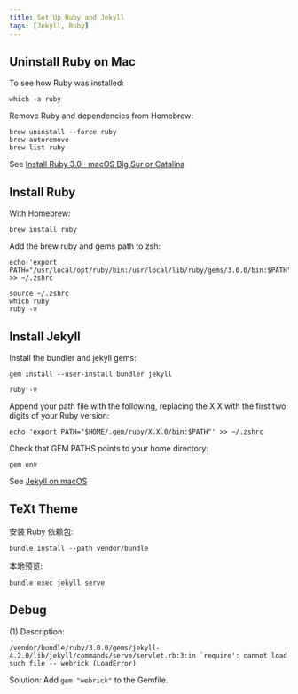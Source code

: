 ```yaml
---
title: Set Up Ruby and Jekyll
tags: [Jekyll, Ruby]
---
```


## Uninstall Ruby on Mac
To see how Ruby was installed:
```
which -a ruby
```

Remove Ruby and dependencies from Homebrew:
```
brew uninstall --force ruby
brew autoremove
brew list ruby
```

See [Install Ruby 3.0 · macOS Big Sur or Catalina](https://mac.install.guide/ruby/9.html)

## Install Ruby
With Homebrew:
```
brew install ruby
```

Add the brew ruby and gems path to zsh:
```
echo 'export PATH="/usr/local/opt/ruby/bin:/usr/local/lib/ruby/gems/3.0.0/bin:$PATH"' >> ~/.zshrc

source ~/.zshrc
which ruby
ruby -v
```

## Install Jekyll
Install the bundler and jekyll gems:
```
gem install --user-install bundler jekyll

ruby -v
```

Append your path file with the following, replacing the X.X with the first two digits of your Ruby version:
```
echo 'export PATH="$HOME/.gem/ruby/X.X.0/bin:$PATH"' >> ~/.zshrc
```

Check that GEM PATHS points to your home directory:
```
gem env
```

See [Jekyll on macOS](https://jekyllrb.com/docs/installation/macos/)

## TeXt Theme
安装 Ruby 依赖包:
```
bundle install --path vendor/bundle
```

本地预览:
```
bundle exec jekyll serve
```

## Debug
(1) Description:
```
/vendor/bundle/ruby/3.0.0/gems/jekyll-4.2.0/lib/jekyll/commands/serve/servlet.rb:3:in `require': cannot load such file -- webrick (LoadError)
```

Solution: Add `gem "webrick"` to the Gemfile.
